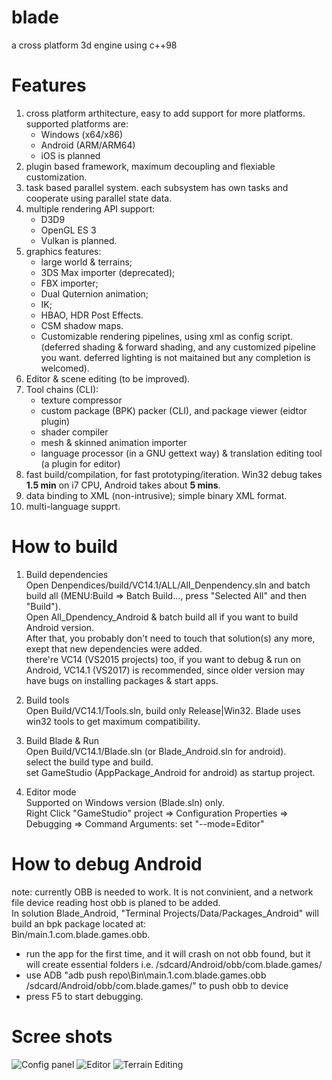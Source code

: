 # blade
a cross platform 3d engine using c++98

# Features
  1. cross platform arthitecture, easy to add support for more platforms. supported platforms are:  
      * Windows (x64/x86)  
      * Android (ARM/ARM64)  
      * iOS is planned  
  2. plugin based framework, maximum decoupling and flexiable customization.  
  3. task based parallel system. each subsystem has own tasks and cooperate using parallel state data.  
  4. multiple rendering API support:
      * D3D9  
      * OpenGL ES 3  
      * Vulkan is planned.  
  5. graphics features:  
      * large world & terrains;  
      * 3DS Max importer (deprecated);  
      * FBX importer;
      * Dual Quternion animation;  
      * IK;  
      * HBAO, HDR Post Effects.  
      * CSM shadow maps.  
      * Customizable rendering pipelines, using xml as config script. (deferred shading & forward shading, and any customized pipeline you want. deferred lighting is not maitained but any completion is welcomed).  
  6. Editor & scene editing (to be improved).  
  7. Tool chains (CLI):  
      * texture compressor  
      * custom package (BPK) packer (CLI), and package viewer (eidtor plugin)  
      * shader compiler  
      * mesh & skinned animation importer  
      * language processor (in a GNU gettext way) & translation editing tool (a plugin for editor)
  8. fast build/compilation, for fast prototyping/iteration. Win32 debug takes **1.5 min** on i7 CPU, Android takes about **5 mins**.  
  9. data binding to XML (non-intrusive); simple binary XML format.  
  10. multi-language supprt.

# How to build
  1. Build dependencies  
    Open Denpendices/build/VC14.1/ALL/All_Denpendency.sln and batch build all (MENU:Build => Batch Build..., press "Selected All" and then "Build").  
    Open All_Dpendency_Android & batch build all if you want to build Android version.  
    After that, you probably don't need to touch that solution(s) any more, exept that new dependencies were added.  
    there're VC14 (VS2015 projects) too, if you want to debug & run on Android, VC14.1 (VS2017) is recommended, since older version may have bugs on installing packages & start apps.  
    
  2. Build tools  
    Open Build/VC14.1/Tools.sln, build only Release|Win32. Blade uses win32 tools to get maximum compatibility.  
    
  3. Build Blade & Run  
    Open Build/VC14.1/Blade.sln (or Blade_Android.sln for android).  
    select the build type and build.  
    set GameStudio (AppPackage_Android for android) as startup project.  
   
   4. Editor mode  
    Supported on Windows version (Blade.sln) only.  
    Right Click "GameStudio" project => Configuration Properties => Debugging => Command Arguments: set "--mode=Editor"  
    
# How to debug Android
  note: currently OBB is needed to work. It is not convinient, and a network file device reading host obb is planed to be added.  
  In solution Blade_Android, "Terminal Projects/Data/Packages_Android" will build an bpk package located at:  
  Bin/main.1.com.blade.games.obb.
  * run the app for the first time, and it will crash on not obb found, but it will create essential folders i.e. /sdcard/Android/obb/com.blade.games/  
  * use ADB "adb push repo\Bin\main.1.com.blade.games.obb /sdcard/Android/obb/com.blade.games/" to push obb to device
  * press F5 to start debugging.
  

# Scree shots
![Config panel](https://raw.githubusercontent.com/crazii/blade/master/Document/ScreenShots/config_panel.jpg)
![Editor](https://raw.githubusercontent.com/crazii/blade/master/Document/ScreenShots/editor.jpg)
![Terrain Editing](https://raw.githubusercontent.com/crazii/blade/master/Document/ScreenShots/editor_terrain.jpg)
